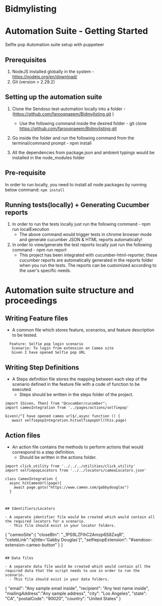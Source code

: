 # Bidmylisting

[](https://raw.githubusercontent.com/patheard/cucumber-puppeteer/master/test/screenshots/ref/cucumber-puppeteer-full.png)

# Automation Suite - Getting Started

Selfie pop Automation suite setup with puppeteer

## Prerequisites

1. NodeJS installed globally in the system - https://nodejs.org/en/download/
2. Git (version > 2.29.2)

## Setting up the automation suite

1. Clone the Sendoso test-automation locally into a folder - (https://github.com/farooqnaeem/Bidmylisting.git
)
   - Use the following command inside the desired folder - git clone https://github.com/farooqnaeem/Bidmylisting.git

2. Go inside the folder and run the following command from the terminal/command prompt - npm install
3. All the dependencies from package.json and ambient typings would be installed in the node_modules folder

## Pre-requisite

In order to run locally, you need to install all node packages by running below command:
`npm install`

## Running tests(locally) + Generating Cucumber reports

1. In order to run the tests locally just run the following command - npm run localExecution
   - The above command would trigger tests in chrome browser mode and generate cucumber JSON & HTML reports automatically!
2. In order to view/generate the test reports locally just run the following command - npm run report
   - This project has been integrated with cucumber-html-reporter, these cucumber reports are automatically generated in the reports folder when you run the tests. The reports can be customized according to the user's specific needs.

# Automation suite structure and proceedings

## Writing Feature files

- A common file which stores feature, scenarios, and feature description to be tested.

```@login
  Feature: Selfie pop login scenario
   Scenario: To login from extension on Cameo site
   Given I have opened Selfie pop URL

```

## Writing Step Definitions

- A Steps definition file stores the mapping between each step of the scenario defined in the feature file with a code of function to be executed.
  - Steps should be written in the steps folder of the project.

```
import {Given, Then} from "@cucumber/cucumber";
import cameoIntegration from '../pages/actions/selfiepop'

Given(/^I have opened cameo url$/,async function () {
   await selfiepopIntegration.hitselfiepopUrl(this.page)

```

## Action files

- An action file contains the methods to perform actions that would correspond to a step definition.
  - Should be written in the actions folder.

```
import click_utility from '../../../utilities/click_utility'
import selfiepopLocators from '../../locators/cameoLocators.json'

class CameoIntegration {
  async hitCameoUrl(page){
    await page.goto("https://www.cameo.com/gabbydouglas")
  }



## Identifiers/Locators

- A separate identifier file would be created which would contain all the required locators for a scenario.
  - This file should exist in your locator folders.

```
{
  "cameoSite":{
    "closeBtn": "._1PS9LZFlhC2Amzp6S8ZxqR",
    "celebLink":"a[title='Gabby Douglas']",
    "selfiepopExtension": "#sendoso-extension-cameo-button"
  }
}
```

## Data files

- A separate data file would be created which would contain all the required data that the script needs to use in order to run the scenario.
  - This file should exist in your data folders.

```
{
    "email": "Any sample email inside",
    "recipient": "Any test name inside",
    "mailingAddress":"Any sample address",
    "city": "Los Angeles",
    "state": "CA",
    "postalCode": "90020",
    "country": "United States"
}
```
